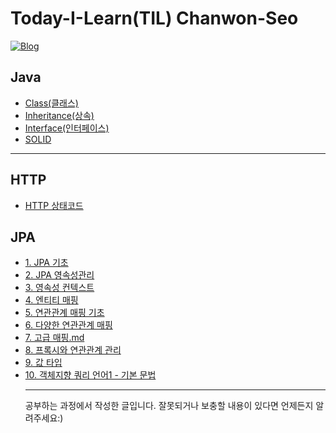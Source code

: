 # Today-I-Learn(TIL) Chanwon-Seo

[![Blog](https://img.shields.io/badge/blog-Chanwon--Seo-brightgreen)](https://chanwon-seo.tistory.com//)

## Java

- [Class(클래스)](<https://github.com/Chanwon-Seo/Today-I-Learn/blob/main/JAVA/Class(%ED%81%B4%EB%9E%98%EC%8A%A4).md>)
- [Inheritance(상속)](<https://github.com/Chanwon-Seo/Today-I-Learn/blob/main/JAVA/Inheritance(%EC%83%81%EC%86%8D).md>)
- [Interface(인터페이스)](<https://github.com/Chanwon-Seo/Today-I-Learn/blob/main/JAVA/Interface(%EC%9D%B8%ED%84%B0%ED%8E%98%EC%9D%B4%EC%8A%A4).md>)
- [SOLID](https://github.com/Chanwon-Seo/Today-I-Learn/blob/main/JAVA/SOLID.md)
<hr/>

## HTTP

- [HTTP 상태코드](https://github.com/Chanwon-Seo/Today-I-Learn/blob/main/HTTP/HTTP%20%EC%83%81%ED%83%9C%EC%BD%94%EB%93%9C.md)

## JPA

- [1. JPA 기초](https://github.com/Chanwon-Seo/Today-I-Learn/blob/main/JPA/1.%20JPA_%EA%B8%B0%EC%B4%88.md)
- [2. JPA 영속성관리](https://github.com/Chanwon-Seo/Today-I-Learn/blob/main/JPA/2.%20%EC%98%81%EC%86%8D%EC%84%B1%EA%B4%80%EB%A6%AC.md)
- [3. 영속성 컨텍스트](https://github.com/Chanwon-Seo/Today-I-Learn/blob/main/JPA/3.%20%EC%98%81%EC%86%8D%EC%84%B1%20%EC%BB%A8%ED%85%8D%EC%8A%A4%ED%8A%B8.md)
- [4. 엔티티 매핑](https://github.com/Chanwon-Seo/Today-I-Learn/blob/main/JPA/4.%20%EC%97%94%ED%8B%B0%ED%8B%B0%20%EB%A7%A4%ED%95%91.md)
- [5. 연관관계 매핑 기초](https://github.com/Chanwon-Seo/Today-I-Learn/blob/main/JPA/5.%20%EC%97%B0%EA%B4%80%EA%B4%80%EA%B3%84%20%EB%A7%A4%ED%95%91%20%EA%B8%B0%EC%B4%88.md)
- [6. 다양한 연관관계 매핑](https://github.com/Chanwon-Seo/Today-I-Learn/blob/main/JPA/6.%20%EB%8B%A4%EC%96%91%ED%95%9C%20%EC%97%B0%EA%B4%80%EA%B4%80%EA%B3%84%20%EB%A7%A4%ED%95%91.md#%EC%9D%BC%EB%8C%80%EC%9D%BC-%EB%8C%80%EC%83%81-%ED%85%8C%EC%9D%B4%EB%B8%94%EC%97%90-%EC%99%B8%EB%9E%98-%ED%82%A4)
- [7. 고급 매핑.md](https://github.com/Chanwon-Seo/Today-I-Learn/blob/main/JPA/7.%20%EA%B3%A0%EA%B8%89%20%EB%A7%A4%ED%95%91.md)
- [8. 프록시와 연관관계 관리](https://github.com/Chanwon-Seo/Today-I-Learn/blob/main/JPA/8.%20%ED%94%84%EB%A1%9D%EC%8B%9C%EC%99%80%20%EC%97%B0%EA%B4%80%EA%B4%80%EA%B3%84%20%EA%B4%80%EB%A6%AC.md)
- [9. 값 타입](https://github.com/Chanwon-Seo/Today-I-Learn/blob/main/JPA/9.%20%EA%B0%92%20%ED%83%80%EC%9E%85.md)
- [10. 객체지향 쿼리 언어1 - 기본 문법](https://github.com/Chanwon-Seo/Today-I-Learn/blob/main/JPA/10.%20%EA%B0%9D%EC%B2%B4%EC%A7%80%ED%96%A5%20%EC%BF%BC%EB%A6%AC%20%EC%96%B8%EC%96%B41%20-%20%EA%B8%B0%EB%B3%B8%20%EB%AC%B8%EB%B2%95.md)
    <hr/>
  공부하는 과정에서 작성한 글입니다. 잘못되거나 보충할 내용이 있다면 언제든지 알려주세요:)
